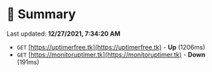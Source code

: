 # 📖 Summary
Last updated: **12/27/2021, 7:34:20 AM**

- `GET` [https://uptimerfree.tk](https://uptimerfree.tk) - **Up** (1206ms)
- `GET` [https://monitoruptimer.tk](https://monitoruptimer.tk) - **Down** (191ms)
